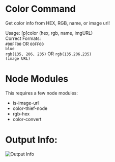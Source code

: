 # Color Command
Get color info from HEX, RGB, name, or image url!

Usage: [p]color (hex, rgb, name, imgURL)  
Correct Formats:  
`#00FF00` OR `00FF00`  
`blue`  
`rgb(135, 206, 235)` OR `rgb(135,206,235)`  
`(image URL)`  

# Node Modules
This requires a few node modules:
- is-image-url
- color-thief-node
- rgb-hex
- color-convert

# Output Info: 
![Output Info](https://i.imgur.com/hEWKQuh.png)
